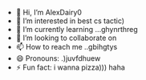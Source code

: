 - 👋 Hi, I’m AlexDairy0
- 👀 I’m interested in best cs tactic)
- 🌱 I’m currently learning ...ghynrthreg
- 💞️ I’m looking to collaborate on 
- 📫 How to reach me ..gbihgtys
- 😄 Pronouns: .)juvfdhuew
- ⚡ Fun fact: i wanna pizza))) haha
<!---
AlexDairy0/AlexDairy0 is a ✨ special ✨ repository because its `README.md` (this file) appears on your GitHub profile.
You can click the Preview link to take a look at your changes.
---
